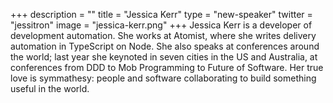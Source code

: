 +++
description = ""
title = "Jessica Kerr"
type = "new-speaker"
twitter = "jessitron"
image = "jessica-kerr.png"
+++
Jessica Kerr is a developer of development automation. She works at Atomist, where she writes delivery automation in TypeScript on Node. She also speaks at conferences around the world; last year she keynoted in seven cities in the US and Australia, at conferences from DDD to Mob Programming to Future of Software. Her true love is symmathesy: people and software collaborating to build something useful in the world.